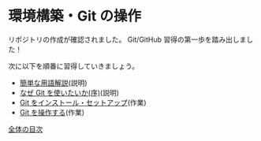# 環境構築・Git の操作

リポジトリの作成が確認されました。
Git/GitHub 習得の第一歩を踏み出しました！

次に以下を順番に習得していきましょう。

- [簡単な用語解説](/docs/env/words.md)(説明)
- [なぜ Git を使いたいか(序)](/docs/env/why-use.md)(説明)
- [Git をインストール・セットアップ](/docs/env/setup.md)(作業)
- [Git を操作する](/docs/env/use-git.md)(作業)

[全体の目次](/contents.md)
